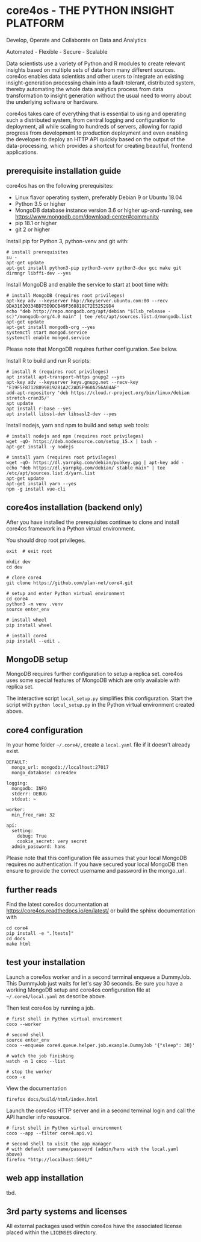 core4os - THE PYTHON INSIGHT PLATFORM
=====================================

Develop, Operate and Collaborate on Data and Analytics

Automated - Flexible - Secure - Scalable


Data scientists use a variety of Python and R modules to create relevant 
insights based on multiple sets of data from many different sources. core4os 
enables data scientists and other users to integrate an existing 
insight-generation processing chain into a fault-tolerant, distributed system, 
thereby automating the whole data analytics process from data transformation to 
insight generation without the usual need to worry about the underlying software 
or hardware. 

core4os takes care of everything that is essential to using and operating such a 
distributed system, from central logging and configuration to deployment, all 
while scaling to hundreds of servers, allowing for rapid progress from 
development to production deployment and even enabling the developer to deploy an 
HTTP API quickly based on the output of the data-processing, which provides a 
shortcut for creating beautiful, frontend applications.


prerequisite installation guide
-------------------------------

core4os has on the following prerequisites:

* Linux flavor operating system, preferably Debian 9 or Ubuntu 18.04
* Python 3.5 or higher
* MongoDB database instance version 3.6 or higher up-and-running,
  see https://www.mongodb.com/download-center#community
* pip 18.1 or higher
* git 2 or higher


Install pip for Python 3, python-venv and git with:

    # install prerequisites
    su -
    apt-get update
    apt-get install python3-pip python3-venv python3-dev gcc make git dirmngr libffi-dev --yes


Install MongoDB and enable the service to start at boot time with:

    # install MongoDB (requires root privileges)
    apt-key adv --keyserver hkp://keyserver.ubuntu.com:80 --recv 9DA31620334BD75D9DCB49F368818C72E52529D4
    echo "deb http://repo.mongodb.org/apt/debian "$(lsb_release -sc)"/mongodb-org/4.0 main" | tee /etc/apt/sources.list.d/mongodb.list
    apt-get update
    apt-get install mongodb-org --yes
    systemctl start mongod.service
    systemctl enable mongod.service

Please note that MongoDB requires further configuration. See below.


Install R to build and run R scripts:

    # install R (requires root privileges)
    apt install apt-transport-https gnupg2 --yes
    apt-key adv --keyserver keys.gnupg.net --recv-key 'E19F5F87128899B192B1A2C2AD5F960A256A04AF'
    add-apt-repository 'deb https://cloud.r-project.org/bin/linux/debian stretch-cran35/'
    apt update
    apt install r-base --yes
    apt install libssl-dev libsasl2-dev --yes

Install nodejs, yarn and npm to build and setup web tools:

    # install nodejs and npm (requires root privileges)
    wget -qO- https://deb.nodesource.com/setup_15.x | bash -
    apt-get install -y nodejs
    
    # install yarn (requires root privileges)
    wget -qO- https://dl.yarnpkg.com/debian/pubkey.gpg | apt-key add -
    echo "deb https://dl.yarnpkg.com/debian/ stable main" | tee /etc/apt/sources.list.d/yarn.list
    apt-get update
    apt-get install yarn --yes
    npm -g install vue-cli

    
core4os installation (backend only) 
-----------------------------------

After you have installed the prerequisites continue to clone and install core4os 
framework in a Python virtual environment. 

You should drop root privileges.

    exit  # exit root

    mkdir dev
    cd dev
    
    # clone core4
    git clone https://github.com/plan-net/core4.git
    
    # setup and enter Python virtual environment
    cd core4
    python3 -m venv .venv
    source enter_env

    # install wheel
    pip install wheel
    
    # install core4
    pip install --edit .
    

MongoDB setup
-------------

MongoDB requires further configuration to setup a replica set. core4os uses some 
special features of MongoDB which are only available with replica set.

The interactive script ``local_setup.py`` simplifies this configuration. Start 
the script with ``python local_setup.py`` in the Python virtual environment 
created above. 


core4 configuration
-------------------

In your home folder ``~/.core4/``, create a ``local.yaml`` file if it doesn't
already exist. 

    DEFAULT:
      mongo_url: mongodb://localhost:27017
      mongo_database: core4dev
    
    logging:
      mongodb: INFO
      stderr: DEBUG
      stdout: ~
    
    worker:
      min_free_ram: 32
    
    api:
      setting:
        debug: True
        cookie_secret: very secret
      admin_password: hans

Please note that this configuration file assumes that your local MongoDB requires
no authentication. If you have secured your local MongoDB then ensure to provide
the correct username and password in the mongo_url.


further reads
-------------

Find the latest core4os documentation at https://core4os.readthedocs.io/en/latest/ 
or build the sphinx documentation with

    cd core4
    pip install -e ".[tests]" 
    cd docs
    make html
    
    
test your installation
----------------------

Launch a core4os worker and in a second terminal enqueue a DummyJob. This 
DummyJob just waits for let's say 30 seconds. Be sure you have a working 
MongoDB setup and core4os configuration file at ``~/.core4/local.yaml`` as
describe above.

Then test core4os by running a job.

    # first shell in Python virtual environment
    coco --worker
    
    # second shell
    source enter_env
    coco --enqueue core4.queue.helper.job.example.DummyJob '{"sleep": 30}'
    
    # watch the job finishing
    watch -n 1 coco --list
    
    # stop the worker
    coco -x
    

View the documentation

    firefox docs/build/html/index.html

    
Launch the core4os HTTP server and in a second terminal 
login and call the API handler info resource.

    # first shell in Python virtual environment
    coco --app --filter core4.api.v1    
    
    # second shell to visit the app manager 
    # with default username/password (admin/hans with the local.yaml above)
    firefox "http://localhost:5001/"


web app installation
--------------------

tbd.


3rd party systems and licenses
------------------------------

All external packages used within core4os have the associated license placed 
within the ``LICENSES`` directory.
